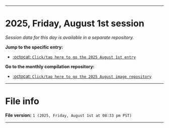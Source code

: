 
***

# 2025, Friday, August 1st session

_Session data for this day is available in a separate repository._

**Jump to the specific entry:**

- [:octocat: `Click/tap here to go the 2025 August 1st entry`](https://github.com/seanpm2001/SeansLifeArchive_Images_MotorWorld_CarFactory_Y2025_V8/tree/SeansLifeArchive_Images_MotorWorld_CarFactory_Y2025_V8_Main-dev/2025/08_August/01/)

**Go to the monthly compilation repository:**

- [:octocat: `Click/tap here to go the 2025 August image repository`](https://github.com/seanpm2001/SeansLifeArchive_Images_MotorWorld_CarFactory_Y2025_V8/)

***

# File info

**File version:** `1 (2025, Friday, August 1st at 08:33 pm PST)`

***
